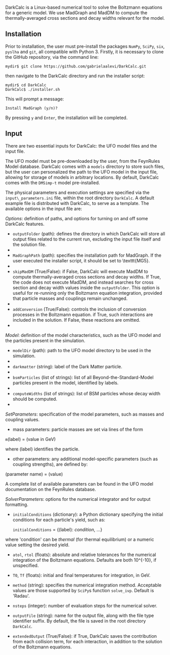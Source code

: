 DarkCalc is a Linux-based numerical tool to solve the Boltzmann equations for a generic model. We use MadGraph and MadDM to compute the thermally-averaged cross sections and decay widths relevant for the model.

## Installation

Prior to installation, the user must pre-install the packages `NumPy`, `SciPy`, `six`, `pyslha` and `git`, all compatible with Python 3. Firstly, it is necessary to clone the GitHub repository, via the command line:
```
mydir$ git clone https://github.com/gabrielaalevi/DarkCalc.git
```
then navigate to the DarkCalc directory and run the installer script:
```
mydir$ cd DarkCalc
DarkCalc$ ./installer.sh
```
This will prompt a message:
```
Install MadGraph (y/n)?
```
By pressing `y` and `Enter`, the installation will be completed.

## Input

There are two essential inputs for DarkCalc: the UFO model files and the input file. 

The UFO model must be pre-downloaded by the user, from the FeynRules Model database. DarkCalc comes with a `models` directory to store such files, but the user can personalized the path to the UFO model in the input file, allowing for storage of models in arbitrary locations. By default, DarkCalc comes with the `DMSimp-t` model pre-installed.

The physical parameters and execution settings are specified via the `input\_parameters.ini` file, within the root directory `DarkCalc`. A default example file is distributed with DarkCalc, to serve as a template. The available options in the input file are:

*Options*: definition of paths, and options for turning on and off some DarkCalc features.

- `outputFolder` (path): defines the directory in which DarkCalc will store all output files related to the current run, excluding the input file itself and the solution file.
- 
- `MadGraphPath` (path): specifies the installation path for MadGraph. If the user executed the installer script, it should be set to \texttt{MG5}.
- 
- `skipMadDM` (True/False): if False, DarkCalc will execute MadDM to compute thermally-averaged cross sections and decay widths. If True, the code does not execute MadDM, and instead searches for cross section and decay width values inside the `outputFolder`. This option is useful for re-running only the Boltzmann equation integration, provided that particle masses and couplings remain unchanged.
- 
- `addConversion` (True/False): controls the inclusion of conversion processes in the Boltzmann equation. if True, such interactions are included in the solution. If False, these reactions are omitted.
- 
*Model*: definition of the model characteristics, such as the UFO model and the particles present in the simulation.

- `modelDir` (path): path to the UFO model directory to be used in the simulation.
- 
- `darkmatter` (string): label of the Dark Matter particle.
- 
- `bsmParticles` (list of strings): list of all Beyond-the-Standard-Model particles present in the model, identified by labels.
- 
- `computeWidths` (list of strings): list of BSM particles whose decay width should be computed.
- 
*SetParameters*: specification of the model parameters, such as masses and coupling values.

- mass parameters: particle masses are set via lines of the form

`m`(label) = (value in GeV)

where (label) identifies the particle.

- other parameters: any additional model-specific parameters (such as coupling strengths), are defined by:
  
(parameter name) = (value)

  A complete list of available parameters can be found in the UFO model documentation on the FeynRules database.
  
*SolverParameters*: options for the numerical integrator and for output formatting.

- `initialConditions` (dictionary): a Python dictionary specifying the initial conditions for each particle's yield, such as:
  
  `initialConditions` = {(label): *condition*, ...}
  
where 'condition' can be *thermal* (for thermal equilibrium) or a numeric value setting the desired yield.

- `atol`, `rtol` (floats): absolute and relative tolerances for the numerical integration of the Boltzmann equations. Defaults are both 10^{-10}, if unspecified.
  
- `T0`, `Tf` (floats): initial and final temperatures for integration, in GeV.
  
- `method` (string): specifies the numerical integration method. Acceptable values are those supported by `SciPy`s function `solve_ivp`. Default is 'Radau'.
  
- `nsteps` (integer): number of evaluation steps for the numerical solver.
  
- `outputFile` (string): name for the output file, along with the file type identifier suffix. By default, the file is saved in the root directory `DarkCalc`.
  
- `extendedOutput` (True/False): if True, DarkCalc saves the contribution from each collision term, for each interaction, in addition to the solution of the Boltzmann equations.
  
